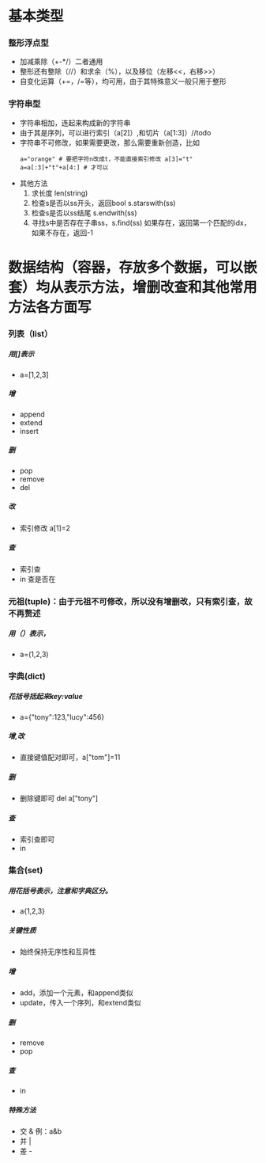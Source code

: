 # 基本类型
### 整形浮点型
- 加减乘除（+-*/）二者通用
- 整形还有整除（//）和求余（%），以及移位（左移<<，右移>>）
- 自变化运算（+=，/=等），均可用，由于其特殊意义一般只用于整形
### 字符串型
- 字符串相加，连起来构成新的字符串
- 由于其是序列，可以进行索引（a[2]）,和切片（a[1:3]）//todo
- 字符串不可修改，如果需要更改，那么需要重新创造，比如
    ```
  a="orange" # 要把字符n改成t，不能直接索引修改 a[3]="t"
  a=a[:3]+"t"+a[4:] # 才可以
    ```
- 其他方法
    1. 求长度 len(string)
    2. 检查s是否以ss开头，返回bool s.starswith(ss)
    3. 检查s是否以ss结尾 s.endwith(ss)
    4. 寻找s中是否存在子串ss，s.find(ss) 如果存在，返回第一个匹配的idx，如果不存在，返回-1

# 数据结构（容器，存放多个数据，可以嵌套）均从表示方法，增删改查和其他常用方法各方面写
### 列表（list）
##### 用[]表示
- a=[1,2,3]
##### 增
- append
- extend
- insert
##### 删
- pop
- remove
- del
##### 改
- 索引修改 a[1]=2
##### 查
- 索引查
- in 查是否在
### 元祖(tuple)：由于元祖不可修改，所以没有增删改，只有索引查，故不再赘述
##### 用（）表示，
- a=(1,2,3)
### 字典(dict)
##### 花括号括起来key:value 
- a={"tony":123,"lucy":456}
##### 增,改
- 直接键值配对即可，a["tom"]=11
##### 删
- 删除键即可 del a["tony"]
##### 查
- 索引查即可
- in 
### 集合(set)
##### 用花括号表示，注意和字典区分。 
- a{1,2,3}
##### 关键性质
- 始终保持无序性和互异性
##### 增
- add，添加一个元素，和append类似
- update，传入一个序列，和extend类似
##### 删
- remove
- pop
##### 查
- in
##### 特殊方法
- 交 &   例：a&b
- 并  |  
- 差 - 

  
